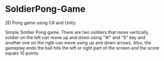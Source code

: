 # SoldierPong-Game
2D Pong game using C# and Unity

Simple Soldier Pong game. There are two soldiers that move vertically, soldier on the left can move up and down using "W" and "S" key and another one on the rigth can move using up and down arrows. Also, the gameplay ends the ball hits the left or right part of the screen and the score equals 10 points.

